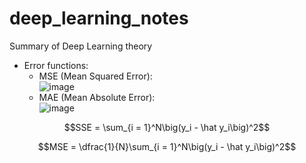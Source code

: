 # deep_learning_notes
Summary of Deep Learning theory
* Error functions:
  * MSE (Mean Squared Error):\
![image](https://github.com/alejandrofsevilla/deep_learning_notes/assets/110661590/27a2cf7c-6785-43db-a506-4890f6ac6e2d)
  * MAE (Mean Absolute Error):\
![image](https://github.com/alejandrofsevilla/deep_learning_notes/assets/110661590/04cf7b95-561f-4fc1-8141-ec23ee7c5bdb)
```math
SSE = \sum_{i = 1}^N\big(y_i - \hat y_i\big)^2
```
```math
MSE = \dfrac{1}{N}\sum_{i = 1}^N\big(y_i - \hat y_i\big)^2
```  
